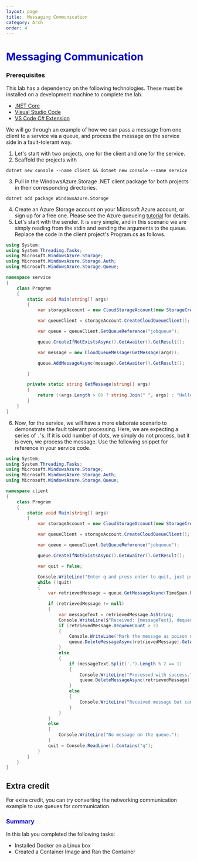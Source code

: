 ```yaml
---
layout: page
title:  Messaging Communication
category: Arch
order: 4
---
```




# <h1></strong><span style="color: #0000CD;">Messaging Communication</span></strong></h1>

### Prerequisites
This lab has a dependency on the following technologies. These must be installed on a development machine to complete the lab.

* [.NET Core](https://www.microsoft.com/net/core) 
* [Visual Studio Code](https://code.visualstudio.com/) 
* [VS Code C# Extension](https://marketplace.visualstudio.com/items?itemName=ms-vscode.csharp)

We will go through an example of how we can pass a message from one client to a service via a queue, and process the message on the service side in a fault-tolerant way.

1. Let's start with two projects, one for the client and one for the service. 
2. Scaffold the projects with 
```
dotnet new console --name client && dotnet new console --name service
```
3. Pull in the WindowsAzure.Storage .NET client package for both projects in their corresponding directories.
```
dotnet add package WindowsAzure.Storage
```
4. Create an Azure Storage account on your Microsoft Azure account, or sign up for a free one. Please see the Azure queueing [tutorial](https://docs.microsoft.com/en-us/azure/storage/storage-dotnet-how-to-use-queues) for details.
5. Let's start with the sender. It is very simple, and in this scenario we are simply reading from the stdin and sending the arguments to the queue. Replace the code in the client project's Program.cs as follows.
```csharp
using System;
using System.Threading.Tasks;
using Microsoft.WindowsAzure.Storage;
using Microsoft.WindowsAzure.Storage.Auth;
using Microsoft.WindowsAzure.Storage.Queue;

namespace service
{
    class Program
    {
        static void Main(string[] args)
        {
            var storageAccount = new CloudStorageAccount(new StorageCredentials("your-accountname", "your-key"), true);

            var queueClient = storageAccount.CreateCloudQueueClient();

            var queue = queueClient.GetQueueReference("jobqueue");

            queue.CreateIfNotExistsAsync().GetAwaiter().GetResult();

            var message = new CloudQueueMessage(GetMessage(args));

            queue.AddMessageAsync(message).GetAwaiter().GetResult();

        }

        private static string GetMessage(string[] args)
        {
            return ((args.Length > 0) ? string.Join(" ", args) : "Hello World!");
        }
    }
}

```
6. Now, for the service, we will have a more elaborate scenario to demonstrate the fault tolerant processing. Here, we are expecting a series of `.`'s. If it is odd number of dots, we simply do not process, but it is even, we process the message. Use the following snippet for reference in your service code.
```csharp
using System;
using System.Threading.Tasks;
using Microsoft.WindowsAzure.Storage;
using Microsoft.WindowsAzure.Storage.Auth;
using Microsoft.WindowsAzure.Storage.Queue;

namespace client
{
    class Program
    {
        static void Main(string[] args)
        {
            var storageAccount = new CloudStorageAccount(new StorageCredentials("your-accountname", "your-accountkey"), true);

            var queueClient = storageAccount.CreateCloudQueueClient();

            var queue = queueClient.GetQueueReference("jobqueue");

            queue.CreateIfNotExistsAsync().GetAwaiter().GetResult();

            var quit = false;

            Console.WriteLine("Enter q and press enter to quit, just press enter to process next message.");
            while (!quit)
            {
                var retrievedMessage = queue.GetMessageAsync(TimeSpan.FromSeconds(2), null, null).GetAwaiter().GetResult();

                if (retrievedMessage != null)
                {
                    var messageText = retrievedMessage.AsString;
                    Console.WriteLine($"Received: {messageText}, dequeue count is {retrievedMessage.DequeueCount}");
                    if (retrievedMessage.DequeueCount > 2)
                    {
                        Console.WriteLine("Mark the message as poison message, either move to a dead letter queue or log.");
                        queue.DeleteMessageAsync(retrievedMessage).GetAwaiter().GetResult();
                    }
                    else
                    {
                        if (messageText.Split('.').Length % 2 == 1)
                        {
                            Console.WriteLine("Processed with success.");
                            queue.DeleteMessageAsync(retrievedMessage).GetAwaiter().GetResult();
                        }
                        else
                        {
                            Console.WriteLine("Received message but cannot process, has odd number of dots.");
                        }
                    }
                }
                else
                {
                    Console.WriteLine("No message on the queue.");
                }
                quit = Console.ReadLine().Contains("q");
            }
        }
    }
}

```
## Extra credit
For extra credit, you can try converting the networking communication example to use queues for communication.


<h3><span style="color: #0000CD;"> Summary</span></h3>

In this lab you completed the following tasks:

- Installed Docker on a Linux box
- Created a Container Image and Ran the Container 